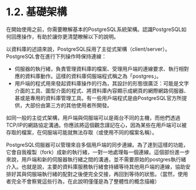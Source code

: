 # 1.2. 基礎架構

在開始使用之前，你需要瞭解基本的PostgreSQL系統架構。認識PostgreSQL如何回應操作，有助於讓你更清楚瞭解以下的說明。

以資料庫的述語來說，PostgreSQL採用了主從式架構（client/server）。PostgreSQL會在進行下列操作時保持連線：

* 伺服器的執行緒，負責管理資料庫的檔案、受理用戶端的連線要求、執行相對應的資料庫動作。這樣的資料庫伺服端程式稱之為「postgres」。
* 用戶端的程式用來發起資料庫操作的行為，其設計的形態很廣泛：可能是文字介面的工具、圖型介面的程式、將資料庫內容顯示成網頁的網際網路伺服器、甚或是專用的資料庫管理工具。有一些用戶端程式是由PostgreSQL官方所提供，大部份由第三方的其他使用者所開發。

如同一般的主從式架構，用戶端與伺服端可以是兩台不同的主機，而他們透過TCP/IP的網路協定溝通。你應該將這個觀念謹記在心，因為某些在用戶端可以被存取的檔案，在伺服端可能就無法存取（或使用不同的檔案名稱）。

PostgreSQL伺服器可以管理來自多個用戶端的同步連線。為了達到這樣的功能，它會自我複製（fork）成新的執行緒，一對一地處理每一個連線。這個部份進一步來說，用戶端和新的伺服器執行緒之間的溝通，並不需要原始的postgres執行緒介入。也就是說，主要的資料庫服務執行緒會持續等待其他用戶端的連線，協助安排好其與伺服端執行緒的配對之後便完全交接，再回到等待的狀態。（當然，使用者完全不會察覺這些行為，在此說明僅僅是為了整體性的概念描繪）

